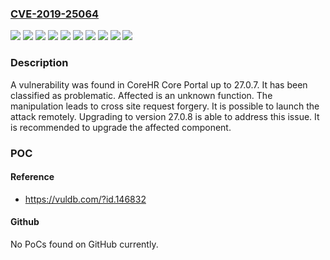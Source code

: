 ### [CVE-2019-25064](https://cve.mitre.org/cgi-bin/cvename.cgi?name=CVE-2019-25064)
![](https://img.shields.io/static/v1?label=Product&message=Core%20Portal&color=blue)
![](https://img.shields.io/static/v1?label=Version&message=27.0.0%20&color=brightgreen)
![](https://img.shields.io/static/v1?label=Version&message=27.0.1%20&color=brightgreen)
![](https://img.shields.io/static/v1?label=Version&message=27.0.2%20&color=brightgreen)
![](https://img.shields.io/static/v1?label=Version&message=27.0.3%20&color=brightgreen)
![](https://img.shields.io/static/v1?label=Version&message=27.0.4%20&color=brightgreen)
![](https://img.shields.io/static/v1?label=Version&message=27.0.5%20&color=brightgreen)
![](https://img.shields.io/static/v1?label=Version&message=27.0.6%20&color=brightgreen)
![](https://img.shields.io/static/v1?label=Version&message=27.0.7%20&color=brightgreen)
![](https://img.shields.io/static/v1?label=Vulnerability&message=CWE-352%20Cross-Site%20Request%20Forgery&color=brightgreen)

### Description

A vulnerability was found in CoreHR Core Portal up to 27.0.7. It has been classified as problematic. Affected is an unknown function. The manipulation leads to cross site request forgery. It is possible to launch the attack remotely. Upgrading to version 27.0.8 is able to address this issue. It is recommended to upgrade the affected component.

### POC

#### Reference
- https://vuldb.com/?id.146832

#### Github
No PoCs found on GitHub currently.

